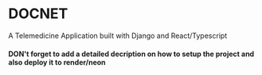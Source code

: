 # DOCNET
A Telemedicine Application built with Django and React/Typescript


#### DON't forget to add a detailed decription on how to setup the project and also deploy it to render/neon